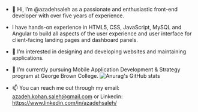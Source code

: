 - 👋 Hi, I’m @azadehsaleh as a passionate and enthusiastic front-end developer with over five years of experience.
- I have hands-on experience in HTML5, CSS, JavaScript, MySQL and Angular to build all aspects of the user experience and user interface for client-facing landing pages and dashboard panels.
- 👀 I’m interested in designing and developing websites and maintaining applications.
- 🌱 I’m currently pursuing Mobile Application Development & Strategy program at George Brown College.
![Anurag's GitHub stats](https://github-readme-stats.vercel.app/api?username=azadehsaleh&theme=dark&show_icons=true)

- 📫 You can reach me out through my email: azadeh.kohan.saleh@gmail.com or Linkedin: https://www.linkedin.com/in/azadehsaleh/

<!---
azadehsaleh/azadehsaleh is a ✨ special ✨ repository because its `README.md` (this file) appears on your GitHub profile.
You can click the Preview link to take a look at your changes.
--->
